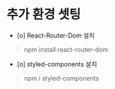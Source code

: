 # 추가 환경 셋팅

- [o] React-Router-Dom 설치 
> npm install react-router-dom

- [o] styled-components 설치
> npm i styled-components 
